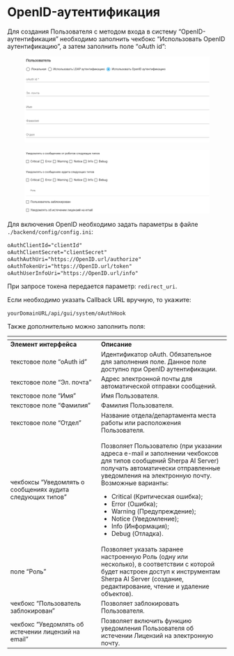 # OpenID-аутентификация

Для создания Пользователя с методом входа в систему “OpenID-аутентификация” необходимо заполнить чекбокс “Использовать OpenID аутентификацию”, а затем заполнить поле “oAuth id”:

<figure><img src="../../../../.gitbook/assets/изображение (6) (1) (1) (1).png" alt=""><figcaption></figcaption></figure>

<figure><img src="../../../../.gitbook/assets/2025-07-30_15-33-13.png" alt=""><figcaption></figcaption></figure>

Для включения OpenID необходимо задать параметры в файле `./backend/config/config.ini`:

```
oAuthClientId="clientId"
oAuthClientSecret="clientSecret"
oAuthAuthUri="https://OpenID.url/authorize"
oAuthTokenUri="https://OpenID.url/token"
oAuthUserInfoUri="https://OpenID.url/info"
```

При запросе токена передается параметр: `redirect_uri`.

Если необходимо указать Callback URL вручную, то укажите:

```
yourDomainURL/api/gui/system/oAuthHook
```

Также дополнительно можно заполнить поля:

<table data-header-hidden><thead><tr><th width="229"></th><th width="327"></th></tr></thead><tbody><tr><td><strong>Элемент интерфейса</strong></td><td><strong>Описание</strong> </td></tr><tr><td>текстовое поле “oAuth id”</td><td>Идентификатор oAuth. Обязательное для заполнения поле. Данное поле доступно при OpenID аутентификации.</td></tr><tr><td>текстовое поле “Эл. почта”</td><td>Адрес электронной почты для автоматической отправки сообщений.</td></tr><tr><td>текстовое поле “Имя”</td><td>Имя Пользователя.</td></tr><tr><td>текстовое поле “Фамилия”</td><td>Фамилия Пользователя.</td></tr><tr><td>текстовое поле “Отдел”</td><td>Название отдела/департамента места работы или расположения Пользователя.</td></tr><tr><td>чекбоксы “Уведомлять о сообщениях аудита следующих типов”</td><td><p>Позволяет Пользователю (при указании адреса e-mail и заполнении чекбоксов для типов сообщений Sherpa AI Server) получать автоматически отправленные уведомления на электронную почту. Возможные варианты: </p><ul><li>Critical (Критическая ошибка);</li><li>Error (Ошибка);</li><li>Warning (Предупреждение);</li><li>Notice (Уведомление);</li><li>Info (Информация);</li><li>Debug (Отладка).</li></ul></td></tr><tr><td>поле “Роль”</td><td>Позволяет указать заранее настроенную Роль (одну или несколько), в соответствии с которой будет настроен доступ к инструментам Sherpa AI Server (создание, редактирование, чтение и удаление объектов). </td></tr><tr><td>чекбокс “Пользователь заблокирован”</td><td>Позволяет заблокировать Пользователя.</td></tr><tr><td>чекбокс “Уведомлять об истечении лицензий на email”</td><td>Позволяет включить функцию уведомления Пользователя об истечении Лицензий на электронную почту.</td></tr></tbody></table>
